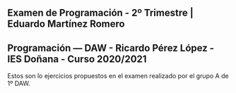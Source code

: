 Examen de Programación - 2º Trimestre | Eduardo Martínez Romero
---
Programación — DAW - Ricardo Pérez López - IES Doñana - Curso 2020/2021
---
Estos son lo ejercicios propuestos en el examen realizado por el grupo A de 1º DAW.
